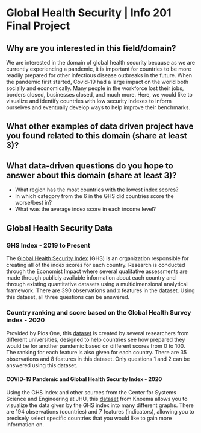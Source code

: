# Global Health Security | Info 201 Final Project
## Why are you interested in this field/domain?
We are interested in the domain of global health security because as we are currently experiencing a pandemic, it is important for countries to be more readily prepared for other infectious disease outbreaks in the future. When the pandemic first started, Covid-19 had a large impact on the world both socially and economically. Many people in the workforce lost their jobs, borders closed, businesses closed, and much more. Here, we would like to visualize and identify countries with low security indexes to inform ourselves and eventually develop ways to help improve their benchmarks.

## What other examples of data driven project have you found related to this domain (share  **at least 3**)?

## What data-driven questions do you hope to answer about this domain (share **at least 3**)?
- What region has the most countries with the lowest index scores?
- In which category from the 6 in the GHS did countries score the worse/best in?
- What was the average index score in each income level? 

## Global Health Security Data
### GHS Index - 2019 to Present
The [Global Health Security Index](https://www.ghsindex.org/wp-content/uploads/2021/12/2021_GHSindexFullReport_Final.pdf) (GHS) is an organization responsible for creating all of the index scores for each country. Research is conducted through the Economist Impact where several qualitative assessments are made through publicly available information about each country and through existing quantitative datasets using a multidimensional analytical framework. There are 390 observations and x features in the dataset. Using this dataset, all three questions can be answered.

### Country ranking and score based on the Global Health Survey index - 2020
Provided by Plos One, this [dataset](https://plos.figshare.com/articles/dataset/Country_ranking_and_score_based_on_the_Global_Health_Survey_index_/13062161/1) is created by several researchers from different universities, designed to help countries see how prepared they would be for another pandemic based on different scores from 0 to 100. The ranking for each feature is also given for each country. There are 35 observations and 8 features in this dataset. Only questions 1 and 2 can be answered using this dataset.  

#### COVID-19 Pandemic and Global Health Security Index - 2020
Using the GHS Index and other sources from the Center for Systems Science and Engineering at JHU, this [dataset](https://knoema.com/ychqncc/the-global-health-security-ghs-index) from Knoema allows you to visualize the data given by the GHS index into many different graphs. There are 194 observations (countries) and 7 features (indicators), allowing you to precisely select specific countries that you would like to gain more information on.

